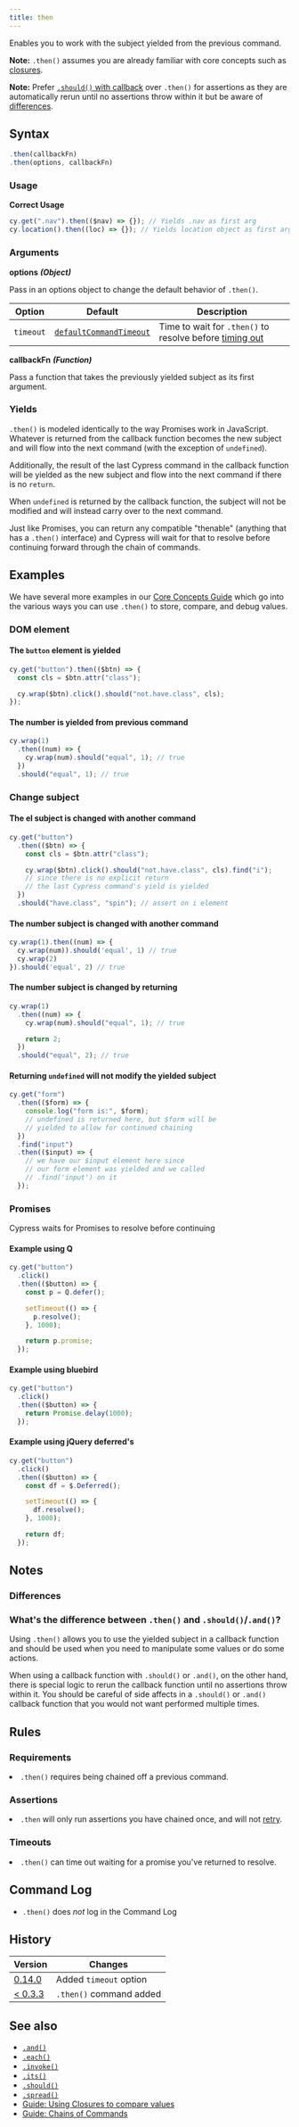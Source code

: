 ```yaml
---
title: then
---
```


Enables you to work with the subject yielded from the previous command.

<Alert type="info">

**Note:** `.then()` assumes you are already familiar with core concepts such as [closures](/guides/core-concepts/variables-and-aliases#Closures).

</Alert>

<Alert type="info">

**Note:** Prefer [`.should()` with callback](/api/commands/should#Function) over `.then()` for assertions as they are automatically rerun until no assertions throw within it but be aware of [differences](/api/commands/should#Differences).

</Alert>

## Syntax

```javascript
.then(callbackFn)
.then(options, callbackFn)
```

### Usage

**<Icon name="check-circle" color="green"></Icon> Correct Usage**

```javascript
cy.get(".nav").then(($nav) => {}); // Yields .nav as first arg
cy.location().then((loc) => {}); // Yields location object as first arg
```

### Arguments

**<Icon name="angle-right"></Icon> options** **_(Object)_**

Pass in an options object to change the default behavior of `.then()`.

| Option    | Default                                                              | Description                                                          |
| --------- | -------------------------------------------------------------------- | -------------------------------------------------------------------- |
| `timeout` | [`defaultCommandTimeout`](/guides/references/configuration#Timeouts) | Time to wait for `.then()` to resolve before [timing out](#Timeouts) |

**<Icon name="angle-right"></Icon> callbackFn** **_(Function)_**

Pass a function that takes the previously yielded subject as its first argument.

### Yields [<Icon name="question-circle"/>](introduction-to-cypress#Subject-Management)

`.then()` is modeled identically to the way Promises work in JavaScript. Whatever is returned from the callback function becomes the new subject and will flow into the next command (with the exception of `undefined`).

Additionally, the result of the last Cypress command in the callback function will be yielded as the new subject and flow into the next command if there is no `return`.

When `undefined` is returned by the callback function, the subject will not be modified and will instead carry over to the next command.

Just like Promises, you can return any compatible "thenable" (anything that has a `.then()` interface) and Cypress will wait for that to resolve before continuing forward through the chain of commands.

## Examples

<Alert type="info">

We have several more examples in our [Core Concepts Guide](/guides/core-concepts/variables-and-aliases) which go into the various ways you can use `.then()` to store, compare, and debug values.

</Alert>

### DOM element

#### The `button` element is yielded

```javascript
cy.get("button").then(($btn) => {
  const cls = $btn.attr("class");

  cy.wrap($btn).click().should("not.have.class", cls);
});
```

#### The number is yielded from previous command

```js
cy.wrap(1)
  .then((num) => {
    cy.wrap(num).should("equal", 1); // true
  })
  .should("equal", 1); // true
```

### Change subject

#### The el subject is changed with another command

```javascript
cy.get("button")
  .then(($btn) => {
    const cls = $btn.attr("class");

    cy.wrap($btn).click().should("not.have.class", cls).find("i");
    // since there is no explicit return
    // the last Cypress command's yield is yielded
  })
  .should("have.class", "spin"); // assert on i element
```

#### The number subject is changed with another command

```javascript
cy.wrap(1).then((num) => {
  cy.wrap(num)).should('equal', 1) // true
  cy.wrap(2)
}).should('equal', 2) // true
```

#### The number subject is changed by returning

```javascript
cy.wrap(1)
  .then((num) => {
    cy.wrap(num).should("equal", 1); // true

    return 2;
  })
  .should("equal", 2); // true
```

#### Returning `undefined` will not modify the yielded subject

```javascript
cy.get("form")
  .then(($form) => {
    console.log("form is:", $form);
    // undefined is returned here, but $form will be
    // yielded to allow for continued chaining
  })
  .find("input")
  .then(($input) => {
    // we have our $input element here since
    // our form element was yielded and we called
    // .find('input') on it
  });
```

### Promises

Cypress waits for Promises to resolve before continuing

#### Example using Q

```javascript
cy.get("button")
  .click()
  .then(($button) => {
    const p = Q.defer();

    setTimeout(() => {
      p.resolve();
    }, 1000);

    return p.promise;
  });
```

#### Example using bluebird

```javascript
cy.get("button")
  .click()
  .then(($button) => {
    return Promise.delay(1000);
  });
```

#### Example using jQuery deferred's

```javascript
cy.get("button")
  .click()
  .then(($button) => {
    const df = $.Deferred();

    setTimeout(() => {
      df.resolve();
    }, 1000);

    return df;
  });
```

## Notes

### Differences

### What's the difference between `.then()` and `.should()`/`.and()`?

Using `.then()` allows you to use the yielded subject in a callback function and should be used when you need to manipulate some values or do some actions.

When using a callback function with `.should()` or `.and()`, on the other hand, there is special logic to rerun the callback function until no assertions throw within it. You should be careful of side affects in a `.should()` or `.and()` callback function that you would not want performed multiple times.

## Rules

### Requirements [<Icon name="question-circle"/>](introduction-to-cypress#Chains-of-Commands)

<List><li>`.then()` requires being chained off a previous command.</li></List>

### Assertions [<Icon name="question-circle"/>](introduction-to-cypress#Assertions)

<List><li>`.then` will only run assertions you have chained once, and will not [retry](/guides/core-concepts/retry-ability).</li></List>

### Timeouts [<Icon name="question-circle"/>](introduction-to-cypress#Timeouts)

<List><li>`.then()` can time out waiting for a promise you've returned to resolve.</li></List>

## Command Log

- `.then()` does _not_ log in the Command Log

## History

| Version                                       | Changes                 |
| --------------------------------------------- | ----------------------- |
| [0.14.0](/guides/references/changelog#0-14-0) | Added `timeout` option  |
| [< 0.3.3](/guides/references/changelog#0-3-3) | `.then()` command added |

## See also

- [`.and()`](/api/commands/and)
- [`.each()`](/api/commands/each)
- [`.invoke()`](/api/commands/invoke)
- [`.its()`](/api/commands/its)
- [`.should()`](/api/commands/should)
- [`.spread()`](/api/commands/spread)
- [Guide: Using Closures to compare values](/guides/core-concepts/variables-and-aliases#Closures)
- [Guide: Chains of Commands](/guides/core-concepts/introduction-to-cypress#Chains-of-Commands)

